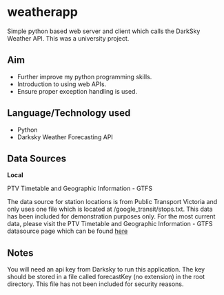 # weatherapp
Simple python based web server and client which calls the DarkSky Weather API. This was a university project.

## Aim

* Further improve my python programming skills.
* Introduction to using web APIs.
* Ensure proper exception handling is used.

## Language/Technology used

* Python
* Darksky Weather Forecasting API

## Data Sources

**Local**

PTV Timetable and Geographic Information - GTFS

The data source for station locations is from Public Transport Victoria and only uses one file which is located at /google_transit/stops.txt. This data has been included for demonstration purposes only. For the most current data, please visit the PTV Timetable and Geographic Information - GTFS datasource page which can be found [here](https://www.data.vic.gov.au/data/dataset/ptv-timetable-and-geographic-information-2015-gtfs)

## Notes

You will need an api key from Darksky to run this application. The key should be stored in a file called forecastKey (no extension) in the root directory. This file has not been included for security reasons.

